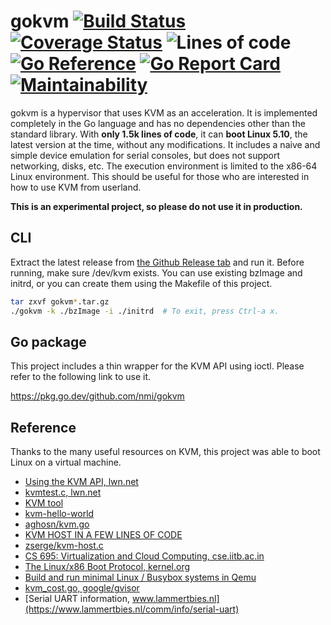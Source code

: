 # gokvm [![Build Status](https://travis-ci.com/nmi/gokvm.svg?branch=main)](https://travis-ci.com/nmi/gokvm) [![Coverage Status](https://coveralls.io/repos/github/nmi/gokvm/badge.svg?branch=main)](https://coveralls.io/github/nmi/gokvm?branch=main) ![Lines of code](https://img.shields.io/tokei/lines/github/nmi/gokvm) [![Go Reference](https://pkg.go.dev/badge/github.com/nmi/gokvm.svg)](https://pkg.go.dev/github.com/nmi/gokvm) [![Go Report Card](https://goreportcard.com/badge/github.com/nmi/gokvm)](https://goreportcard.com/report/github.com/nmi/gokvm) [![Maintainability](https://api.codeclimate.com/v1/badges/f60e75353f617035d732/maintainability)](https://codeclimate.com/github/nmi/gokvm/maintainability)

gokvm is a hypervisor that uses KVM as an acceleration.
It is implemented completely in the Go language and has no dependencies other than the standard library.
With **only 1.5k lines of code**, it can **boot Linux 5.10**, the latest version at the time, without any modifications.
It includes a naive and simple device emulation for serial consoles, but does not support networking, disks, etc.
The execution environment is limited to the x86-64 Linux environment.
This should be useful for those who are interested in how to use KVM from userland.

**This is an experimental project, so please do not use it in production.**

## CLI

Extract the latest release from [the Github Release tab](https://github.com/nmi/gokvm/releases) and run it.
Before running, make sure /dev/kvm exists.
You can use existing bzImage and initrd, or you can create them using the Makefile of this project.

```bash
tar zxvf gokvm*.tar.gz
./gokvm -k ./bzImage -i ./initrd  # To exit, press Ctrl-a x.
```

## Go package

This project includes a thin wrapper for the KVM API using ioctl. Please refer to the following link to use it.

https://pkg.go.dev/github.com/nmi/gokvm

## Reference

Thanks to the many useful resources on KVM, this project was able to boot Linux on a virtual machine.

- [Using the KVM API, lwn.net](https://lwn.net/Articles/658511/)
- [kvmtest.c, lwn.net](https://lwn.net/Articles/658512/)
- [KVM tool](https://git.kernel.org/pub/scm/linux/kernel/git/will/kvmtool.git/about/)
- [kvm-hello-world](https://github.com/dpw/kvm-hello-world)
- [aghosn/kvm.go](https://gist.github.com/aghosn/f72c8e8f53bf99c3c4117f49677ab0b9)
- [KVM HOST IN A FEW LINES OF CODE](https://zserge.com/posts/kvm/)
- [zserge/kvm-host.c](https://gist.github.com/zserge/ae9098a75b2b83a1299d19b79b5fe488)
- [CS 695: Virtualization and Cloud Computing, cse.iitb.ac.in](https://www.cse.iitb.ac.in/~cs695/)
- [The Linux/x86 Boot Protocol, kernel.org](https://www.kernel.org/doc/html/latest/x86/boot.html)
- [Build and run minimal Linux / Busybox systems in Qemu](https://gist.github.com/chrisdone/02e165a0004be33734ac2334f215380e)
- [kvm_cost.go, google/gvisor](https://github.com/google/gvisor/blob/master/pkg/sentry/platform/kvm/kvm_const.go)
- [Serial UART information, www.lammertbies.nl](https://www.lammertbies.nl/comm/info/serial-uart)
